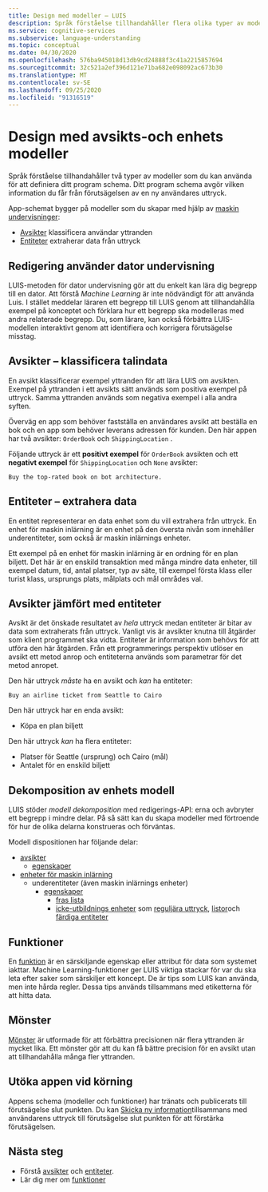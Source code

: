 ```yaml
---
title: Design med modeller – LUIS
description: Språk förståelse tillhandahåller flera olika typer av modeller. Vissa modeller kan användas på fler än ett sätt.
ms.service: cognitive-services
ms.subservice: language-understanding
ms.topic: conceptual
ms.date: 04/30/2020
ms.openlocfilehash: 576ba945018d13db9cd24888f3c41a2215857694
ms.sourcegitcommit: 32c521a2ef396d121e71ba682e098092ac673b30
ms.translationtype: MT
ms.contentlocale: sv-SE
ms.lasthandoff: 09/25/2020
ms.locfileid: "91316519"
---
```

# <a name="design-with-intent-and-entity-models"></a>Design med avsikts-och enhets modeller

Språk förståelse tillhandahåller två typer av modeller som du kan använda för att definiera ditt program schema. Ditt program schema avgör vilken information du får från förutsägelsen av en ny användares uttryck.

App-schemat bygger på modeller som du skapar med hjälp av [maskin undervisninger](#authoring-uses-machine-teaching):
* [Avsikter](#intents-classify-utterances) klassificera användar yttranden
* [Entiteter](#entities-extract-data) extraherar data från uttryck

## <a name="authoring-uses-machine-teaching"></a>Redigering använder dator undervisning

LUIS-metoden för dator undervisning gör att du enkelt kan lära dig begrepp till en dator. Att förstå _Machine Learning_ är inte nödvändigt för att använda Luis. I stället meddelar läraren ett begrepp till LUIS genom att tillhandahålla exempel på konceptet och förklara hur ett begrepp ska modelleras med andra relaterade begrepp. Du, som lärare, kan också förbättra LUIS-modellen interaktivt genom att identifiera och korrigera förutsägelse misstag.

<a name="v3-authoring-model-decomposition"></a>

## <a name="intents-classify-utterances"></a>Avsikter – klassificera talindata

En avsikt klassificerar exempel yttranden för att lära LUIS om avsikten. Exempel på yttranden i ett avsikts sätt används som positiva exempel på uttryck. Samma yttranden används som negativa exempel i alla andra syften.

Överväg en app som behöver fastställa en användares avsikt att beställa en bok och en app som behöver leverans adressen för kunden. Den här appen har två avsikter: `OrderBook` och `ShippingLocation` .

Följande uttryck är ett **positivt exempel** för `OrderBook` avsikten och ett **negativt exempel** för `ShippingLocation` och `None` avsikter:

`Buy the top-rated book on bot architecture.`

## <a name="entities-extract-data"></a>Entiteter – extrahera data

En entitet representerar en data enhet som du vill extrahera från uttryck. En enhet för maskin inlärning är en enhet på den översta nivån som innehåller underentiteter, som också är maskin inlärnings enheter.

Ett exempel på en enhet för maskin inlärning är en ordning för en plan biljett. Det här är en enskild transaktion med många mindre data enheter, till exempel datum, tid, antal platser, typ av säte, till exempel första klass eller turist klass, ursprungs plats, målplats och mål områdes val.

## <a name="intents-versus-entities"></a>Avsikter jämfört med entiteter

Avsikt är det önskade resultatet av _hela_ uttryck medan entiteter är bitar av data som extraherats från uttryck. Vanligt vis är avsikter knutna till åtgärder som klient programmet ska vidta. Entiteter är information som behövs för att utföra den här åtgärden. Från ett programmerings perspektiv utlöser en avsikt ett metod anrop och entiteterna används som parametrar för det metod anropet.

Den här uttryck _måste_ ha en avsikt och _kan_ ha entiteter:

`Buy an airline ticket from Seattle to Cairo`

Den här uttryck har en enda avsikt:

* Köpa en plan biljett

Den här uttryck _kan_ ha flera entiteter:

* Platser för Seattle (ursprung) och Cairo (mål)
* Antalet för en enskild biljett

## <a name="entity-model-decomposition"></a>Dekomposition av enhets modell

LUIS stöder _modell dekomposition_ med redigerings-API: erna och avbryter ett begrepp i mindre delar. På så sätt kan du skapa modeller med förtroende för hur de olika delarna konstrueras och förväntas.

Modell dispositionen har följande delar:

* [avsikter](#intents-classify-utterances)
    * [egenskaper](#features)
* [enheter för maskin inlärning](reference-entity-machine-learned-entity.md)
    * underentiteter (även maskin inlärnings enheter)
        * [egenskaper](#features)
            * [fras lista](luis-concept-feature.md)
            * [icke-utbildnings enheter](luis-concept-feature.md) som [reguljära uttryck](reference-entity-regular-expression.md), [listor](reference-entity-list.md)och [färdiga entiteter](luis-reference-prebuilt-entities.md)

<a name="entities-extract-data"></a>
<a name="machine-learned-entities"></a>

## <a name="features"></a>Funktioner

En [funktion](luis-concept-feature.md) är en särskiljande egenskap eller attribut för data som systemet iakttar. Machine Learning-funktioner ger LUIS viktiga stackar för var du ska leta efter saker som särskiljer ett koncept. De är tips som LUIS kan använda, men inte hårda regler. Dessa tips används tillsammans med etiketterna för att hitta data.

## <a name="patterns"></a>Mönster

[Mönster](luis-concept-patterns.md) är utformade för att förbättra precisionen när flera yttranden är mycket lika. Ett mönster gör att du kan få bättre precision för en avsikt utan att tillhandahålla många fler yttranden.

## <a name="extending-the-app-at-runtime"></a>Utöka appen vid körning

Appens schema (modeller och funktioner) har tränats och publicerats till förutsägelse slut punkten. Du kan [Skicka ny information](schema-change-prediction-runtime.md)tillsammans med användarens uttryck till förutsägelse slut punkten för att förstärka förutsägelsen.

## <a name="next-steps"></a>Nästa steg

* Förstå [avsikter](luis-concept-intent.md) och [entiteter](luis-concept-entity-types.md).
* Lär dig mer om [funktioner](luis-concept-feature.md)